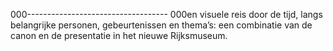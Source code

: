 000-----------------------------------
000en visuele reis door de tijd, langs belangrijke personen, gebeurtenissen en thema’s: een combinatie van de canon en de presentatie in het nieuwe Rijksmuseum.